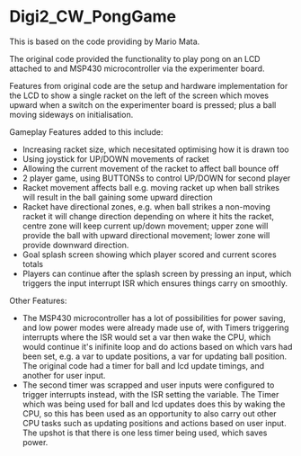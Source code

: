 # Digi2_CW_PongGame

This is based on the code providing by Mario Mata. 

The original code provided the functionality to play pong on an LCD attached
to and MSP430 microcontroller via the experimenter board. 

Features from original code are the setup and hardware implementation for 
the LCD to show a single racket on the left of the screen which moves upward
when a switch on the experimenter board is pressed; plus a ball 
moving sideways on initialisation. 

Gameplay Features added to this include: 
- Increasing racket size, which necesitated optimising how it is drawn too
- Using joystick for UP/DOWN movements of racket
- Allowing the current movement of the racket to affect ball bounce off
- 2 player game, using BUTTONSs to control UP/DOWN for second player
- Racket movement affects ball e.g. moving racket up when ball strikes will
  result in the ball gaining some upward direction
- Racket have directional zones, e.g. when ball strikes a non-moving racket
  it will change direction depending on where it hits the racket, centre 
  zone will keep current up/down movement; upper zone will provide the ball
  with upward directional movement; lower zone will provide downward direction. 
- Goal splash screen showing which player scored and current scores totals
- Players can continue after the splash screen by pressing an input, which 
  triggers the input interrupt ISR which ensures things carry on smoothly. 


Other Features: 
- The MSP430 microcontroller has a lot of possibilities for power saving, and
  low power modes were already made use of, with Timers triggering interrupts 
  where the ISR would set a var then wake the CPU, which would continue it's 
  inifinite loop and do actions based on which vars had been set, e.g. a var 
  to update positions, a var for updating ball position. The original code 
  had a timer for ball and lcd update timings, and another for user input. 
- The second timer was scrapped and user inputs were configured to trigger 
  interrupts instead, with the ISR setting the variable. 
  The Timer which was being used for ball and lcd updates does this by waking 
  the CPU, so this has been used as an opportunity to also carry out other CPU 
  tasks such as updating positions and actions based on user input. The upshot 
  is that there is one less timer being used, which saves power. 
